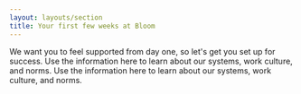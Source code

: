 ```yaml
---
layout: layouts/section
title: Your first few weeks at Bloom
---
```


We want you to feel supported from day one, so let's get you set up for success. Use the information here to learn about our systems, work culture, and norms. Use the information here to learn about our systems, work culture, and norms.

